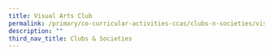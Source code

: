 ```yaml
---
title: Visual Arts Club
permalink: /primary/co-curricular-activities-ccas/clubs-n-societies/visual-arts-club/
description: ""
third_nav_title: Clubs & Societies
---
```

